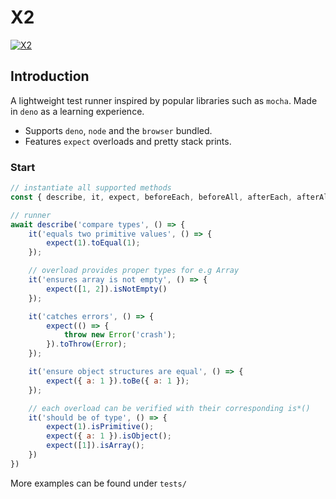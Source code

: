 # X2

[![X2](https://github.com/oscario2/x2/actions/workflows/main.yaml/badge.svg)](https://github.com/oscario2/x2/actions/workflows/main.yaml)

## Introduction

A lightweight test runner inspired by popular libraries such as `mocha`. Made in `deno` as a learning experience.

* Supports `deno`, `node` and the `browser` bundled.
* Features `expect` overloads and pretty stack prints.

### Start

```js
// instantiate all supported methods
const { describe, it, expect, beforeEach, beforeAll, afterEach, afterAll } = new X2('TestSuiteName');

// runner
await describe('compare types', () => {
    it('equals two primitive values', () => {
        expect(1).toEqual(1);
    });

    // overload provides proper types for e.g Array
    it('ensures array is not empty', () => {
        expect([1, 2]).isNotEmpty()
    });

    it('catches errors', () => {
        expect(() => {
            throw new Error('crash');
        }).toThrow(Error);
    });

    it('ensure object structures are equal', () => {
        expect({ a: 1 }).toBe({ a: 1 });
    });

    // each overload can be verified with their corresponding is*()
    it('should be of type', () => {
        expect(1).isPrimitive();
        expect({ a: 1 }).isObject();
        expect([1]).isArray();
    })
})
```

More examples can be found under `tests/`
